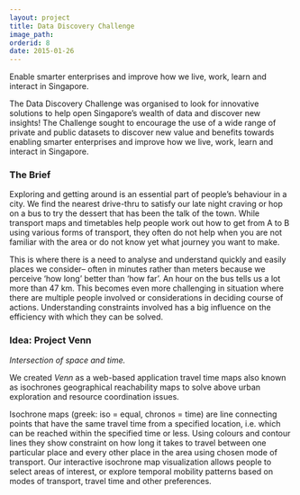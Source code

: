 ```yaml
---
layout: project
title: Data Discovery Challenge
image_path: 
orderid: 8
date: 2015-01-26
---
```

Enable smarter enterprises and improve how we live, work, learn and interact in Singapore.
<!--more-->

The Data Discovery Challenge was organised to look for innovative solutions to help open Singapore’s wealth of data and discover new insights! The Challenge sought to encourage the use of a wide range of private and public datasets to discover new value and benefits towards enabling smarter enterprises and improve how we live, work, learn and interact in Singapore.

### The Brief
Exploring and getting around is an essential part of people’s behaviour in a city. We find the nearest drive-thru to satisfy our late night craving or hop on a bus to try the dessert that has been the talk of the town. While transport maps and timetables help people work out how to get from A to B using various forms of transport, they often do not help when you are not familiar with the area or do not know yet what journey you want to make. 

This is where there is a need to analyse and understand quickly and easily places we consider– often in minutes rather than meters because we perceive ‘how long’ better than ‘how far’. An hour on the bus tells us a lot more than 47 km. This becomes even more challenging in situation where there are multiple people involved or considerations in deciding course of actions. Understanding constraints involved has a big influence on the efficiency with which they can be solved.

### Idea: Project Venn
*Intersection of space and time.*

We created *Venn* as a web-based application travel time maps also known as isochrones geographical reachability maps to solve above urban exploration and resource coordination issues.

Isochrone maps (greek: iso = equal, chronos = time) are line connecting points that have the same travel time from a specified location, i.e. which can be reached within the specified time or less. Using colours and contour lines they show constraint on how long it takes to travel between one particular place and every other place in the area using chosen mode of transport. Our interactive isochrone map visualization allows people to select areas of interest, or explore temporal mobility patterns based on modes of transport, travel time and other preferences.